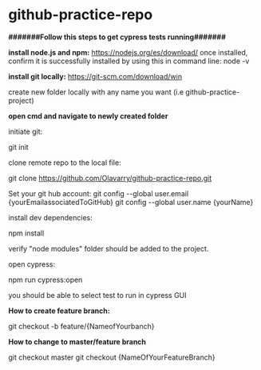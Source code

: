 # github-practice-repo

**#######Follow this steps to get cypress tests running#######**

**install node.js and npm:**
https://nodejs.org/es/download/
once installed, confirm it is successfully installed by using this in command line: node -v

**install git locally:**
https://git-scm.com/download/win

create new folder locally with any name you want (i.e github-practice-project)

**open cmd and navigate to newly created folder**

initiate git:

git init

clone remote repo to the local file:

git clone https://github.com/Olavarry/github-practice-repo.git

Set your git hub account:
git config --global user.email {yourEmailassociatedToGitHub} 
git config --global user.name {yourName}

install dev dependencies:

npm install

verify "node modules" folder should be added to the project.

open cypress:

npm run cypress:open
      
you should be able to select test to run in cypress GUI

**How to create feature branch:**

git checkout -b feature/{NameofYourbanch}

**How to change to master/feature branch**

git checkout master
git checkout {NameOfYourFeatureBranch}
